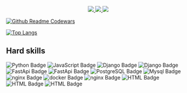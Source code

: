 <center>
  
<div id="badges">
  <a href="https://t.me/swcasimiro">
    <img src="https://i.imgur.com/Diw6pBs.png">
  </a>
  <a href="https://ru.stackoverflow.com/users/488619/casimiro">
    <img src="https://i.imgur.com/XmFcOwx.png">
  </a>

   <a href="https://kwork.ru/user/swcasimiro">
    <img src="https://i.imgur.com/VXM9um2.png">
  </a>
</div>
</center>

[![Github Readme Codewars](https://codewars-stats-ignacio-cuadra.vercel.app/?username=1casimiro1)](https://github.com/ignacio-cuadra/github-readme-codewars)


[![Top Langs](https://github-readme-stats.vercel.app/api/top-langs/?username=swcasimiro&layout=compact)](https://github.com/swcasimiro/github-readme-stats)


## Hard skills
<div>
  <a>
    <img src="https://img.shields.io/badge/python-346c99?style=for-the-badge&logo=python&logoColor=fecd3a" alt="Python Badge"/>
  </a>
    <a>
    <img src="https://img.shields.io/badge/javascript-black?style=for-the-badge&logo=javascript&logoColor=f6e019" alt="JavaScript Badge"/>
  </a>
<a>
    <img src="https://img.shields.io/badge/django-%23092E20.svg?style=for-the-badge&logo=django&logoColor=white" alt="Django Badge"/>
</a>
  
<a>
    <img src="https://img.shields.io/badge/django-Rest Framework-a20101.svg?style=for-the-badge&logo=django&logoColor=white" alt="Django Badge"/>
</a>
  
<a>
    <img src="https://img.shields.io/badge/FastAPI-e1f7f3?style=for-the-badge&logo=fastapi" alt="FastApi Badge"/>
</a>

<a>
    <img src="https://img.shields.io/badge/aiogram-blue?style=for-the-badge&logo=telegram&logoColor=white" alt="FastApi Badge"/>
</a>

<a>
  <img src="https://img.shields.io/badge/postgresql-316093?style=for-the-badge&logo=postgresql&logoColor=white" alt="PostgreSQL Badge"/>
</a>
<a>
  <img src="https://img.shields.io/badge/mysql-00618b?style=for-the-badge&logo=mysql&logoColor=white" alt="Mysql Badge"/>
</a> 

<a>
    <img src="https://img.shields.io/badge/sqlite-3f9cd8?style=for-the-badge&logo=sqlite&logoColor=white" alt="nginx Badge"/>
</a>
  <a>
    <img src="https://img.shields.io/badge/docker-e4f5ff?style=for-the-badge&logo=docker&logoColor=1e97ef" alt="docker Badge"/>
  </a>
  <a>
    <img src="https://img.shields.io/badge/nginx-0c964d?style=for-the-badge&logo=nginx&logoColor=white" alt="nginx Badge"/>
  </a>
<a>
    <img src="https://img.shields.io/badge/git-f05132?style=for-the-badge&logo=git&logoColor=white" alt="HTML Badge"/>
  </a>

<a>
  <img src="https://img.shields.io/badge/linux-black?style=for-the-badge&logo=linux&logoColor=white" alt="HTML Badge"/>
</a>
<a>
  <img src="https://img.shields.io/badge/UBUNTU-dd4814?style=for-the-badge&logo=ubuntu&logoColor=white" alt="HTML Badge"/>
</a>
</div>
<!--
**swcasimiro/swcasimiro** is a ✨ _special_ ✨ repository because its `README.md` (this file) appears on your GitHub profile.

Here are some ideas to get you started:

- 🔭 I’m currently working on ...
- 🌱 I’m currently learning ...
- 👯 I’m looking to collaborate on ...
- 🤔 I’m looking for help with ...
- 💬 Ask me about ...
- 📫 How to reach me: ...
- 😄 Pronouns: ...
- ⚡ Fun fact: ...
-->
